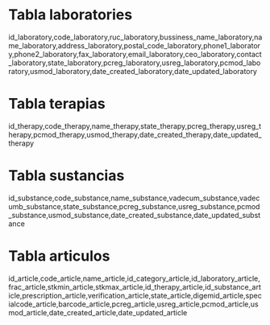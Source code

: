 # Tabla laboratories

id_laboratory,code_laboratory,ruc_laboratory,bussiness_name_laboratory,name_laboratory,address_laboratory,postal_code_laboratory,phone1_laboratory,phone2_laboratory,fax_laboratory,email_laboratory,ceo_laboratory,contact_laboratory,state_laboratory,pcreg_laboratory,usreg_laboratory,pcmod_laboratory,usmod_laboratory,date_created_laboratory,date_updated_laboratory

# Tabla terapias

id_therapy,code_therapy,name_therapy,state_therapy,pcreg_therapy,usreg_therapy,pcmod_therapy,usmod_therapy,date_created_therapy,date_updated_therapy

# Tabla sustancias

id_substance,code_substance,name_substance,vadecum_substance,vadecumb_substance,state_substance,pcreg_substance,usreg_substance,pcmod_substance,usmod_substance,date_created_substance,date_updated_substance

# Tabla articulos

id_article,code_article,name_article,id_category_article,id_laboratory_article,frac_article,stkmin_article,stkmax_article,id_therapy_article,id_substance_article,prescription_article,verification_article,state_article,digemid_article,specialcode_article,barcode_article,pcreg_article,usreg_article,pcmod_article,usmod_article,date_created_article,date_updated_article
